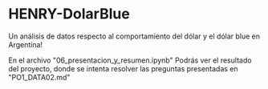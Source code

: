 # HENRY-DolarBlue
Un análisis de datos respecto al comportamiento del dólar y el dólar blue en Argentina!

En el archivo "06_presentacion_y_resumen.ipynb" Podrás ver el resultado del proyecto, donde se intenta resolver las preguntas presentadas en "PO1_DATA02.md"
